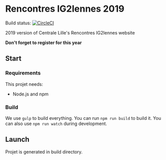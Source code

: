 # Rencontres IG2Iennes 2019

Build status: 
[![CircleCI](https://circleci.com/gh/lilian59480/ri-2019-dev/tree/master.svg?style=svg)](https://circleci.com/gh/lilian59480/ri-2019-dev/tree/master)

2019 version of Centrale Lille's Rencontres IG2Iennes website

**Don't forget to register for this year**

## Start

### Requirements

This projet needs:
- Node.js and npm

### Build

We use `gulp` to build everything. You can run `npm run build` to build it.
You can also use `npm run watch` during development.

## Launch

Projet is generated in build directory.

